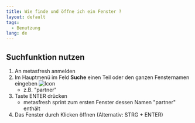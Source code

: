 ```yaml
---
title: Wie finde und öffne ich ein Fenster ?
layout: default
tags:
  - Benutzung
lang: de
---
```

## Suchfunktion nutzen
1. An metasfresh anmelden
1. Im Hauptmenü im Feld **Suche** einen Teil oder den ganzen Fensternamen eingeben ![Icon](../images/de_menu_suche.png)
	* z.B. "partner"
1. Taste ENTER drücken
	* metasfresh sprint zum ersten Fenster dessen Namen "partner" enthält
1. Das Fenster durch Klicken öffnen (Alternativ: STRG + ENTER)
